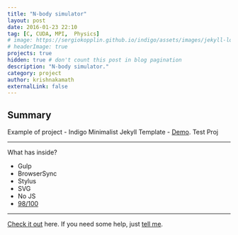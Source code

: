 ```yaml
---
title: "N-body simulator"
layout: post
date: 2016-01-23 22:10
tag: [C, CUDA, MPI,  Physics]
# image: https://sergiokopplin.github.io/indigo/assets/images/jekyll-logo-light-solid.png
# headerImage: true
projects: true
hidden: true # don't count this post in blog pagination
description: "N-body simulator."
category: project
author: krishnakamath
externalLink: false
---
```


## Summary

Example of project - Indigo Minimalist Jekyll Template - [Demo](https://sergiokopplin.github.io/indigo/). Test Proj

---

What has inside?

- Gulp
- BrowserSync
- Stylus
- SVG
- No JS
- [98/100](https://developers.google.com/speed/pagespeed/insights/?url=http%3A%2F%2Fsergiokopplin.github.io%2Findigo%2F)

---

[Check it out](https://sergiokopplin.github.io/indigo/) here.
If you need some help, just [tell me](https://github.com/sergiokopplin/indigo/issues).
